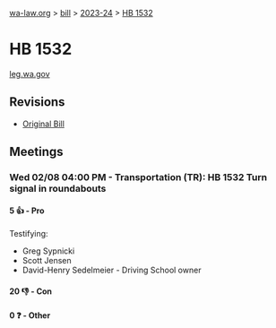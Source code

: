 [wa-law.org](/) > [bill](/bill/) > [2023-24](/bill/2023-24/) > [HB 1532](/bill/2023-24/hb/1532/)

# HB 1532
[leg.wa.gov](https://app.leg.wa.gov/billsummary?BillNumber=1532&Year=2023&Initiative=false)

## Revisions
* [Original Bill](1/)

## Meetings
### Wed 02/08 04:00 PM - Transportation (TR): HB 1532 Turn signal in roundabouts
#### 5 👍 - Pro
Testifying:
* Greg Sypnicki
* Scott Jensen
* David-Henry Sedelmeier - Driving School owner

#### 20 👎 - Con

#### 0 ❓ - Other
